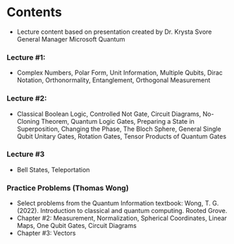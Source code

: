 # Contents
* Lecture content based on presentation created by Dr. Krysta Svore General Manager Microsoft Quantum
### Lecture #1:
* Complex Numbers, Polar Form, Unit Information, Multiple Qubits, Dirac Notation, Orthonormality, Entanglement, Orthogonal Measurement
### Lecture #2:
* Classical Boolean Logic, Controlled Not Gate, Circuit Diagrams, No-Cloning Theorem, Quantum Logic Gates, Preparing a State in Superposition, Changing the Phase, The Bloch Sphere, General Single Qubit Unitary Gates, Rotation Gates, Tensor Products of Quantum Gates
### Lecture #3
* Bell States, Teleportation
### Practice Problems (Thomas Wong)
* Select problems from the Quantum Information textbook: Wong, T. G. (2022). Introduction to classical and quantum computing. Rooted Grove.
* Chapter #2: Measurement, Normalization, Spherical Coordinates, Linear Maps, One Qubit Gates, Circuit Diagrams
* Chapter #3: Vectors
